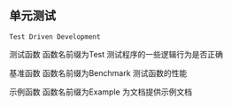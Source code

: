 ## 单元测试
`Test Driven Development`

测试函数	函数名前缀为Test	测试程序的一些逻辑行为是否正确

基准函数	函数名前缀为Benchmark	测试函数的性能 

示例函数	函数名前缀为Example	为文档提供示例文档